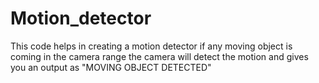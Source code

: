 # Motion_detector
This code helps in creating a motion detector if any moving object is coming in the camera range the camera will detect the motion and gives you an output as "MOVING OBJECT DETECTED"
